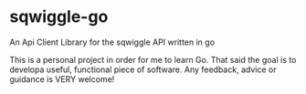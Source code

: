 sqwiggle-go
===========

An Api Client Library for the sqwiggle API written in go

This is a personal project in order for me to learn Go. That said the goal is to developa useful, functional piece of software. Any feedback, advice or guidance is VERY welcome!
